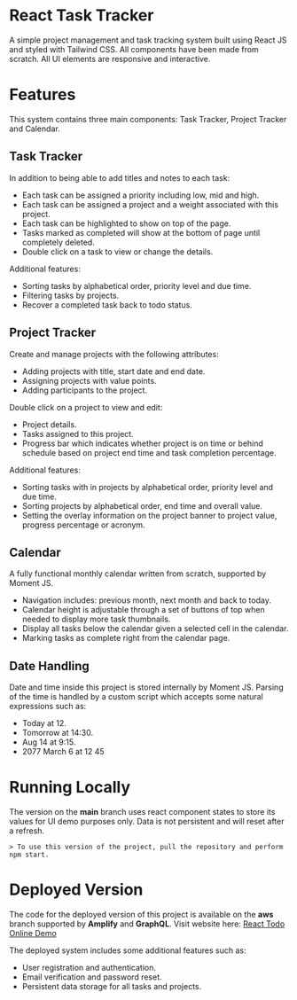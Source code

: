 # React Task Tracker

A simple project management and task tracking system built using React JS and styled with Tailwind CSS. All components have been made from scratch. All UI elements are responsive and interactive.

# Features

This system contains three main components: Task Tracker, Project Tracker and Calendar.

## Task Tracker

In addition to being able to add titles and notes to each task:

- Each task can be assigned a priority including low, mid and high.
- Each task can be assigned a project and a weight associated with this project.
- Each task can be highlighted to show on top of the page.
- Tasks marked as completed will show at the bottom of page until completely deleted.
- Double click on a task to view or change the details.

Additional features:

- Sorting tasks by alphabetical order, priority level and due time.
- Filtering tasks by projects.
- Recover a completed task back to todo status.

## Project Tracker

Create and manage projects with the following attributes:

- Adding projects with title, start date and end date.
- Assigning projects with value points.
- Adding participants to the project.

Double click on a project to view and edit:

- Project details.
- Tasks assigned to this project.
- Progress bar which indicates whether project is on time or behind schedule based on project end time and task completion percentage.

Additional features:

- Sorting tasks with in projects by alphabetical order, priority level and due time.
- Sorting projects by alphabetical order, end time and overall value.
- Setting the overlay information on the project banner to project value, progress percentage or acronym.

## Calendar

A fully functional monthly calendar written from scratch, supported by Moment JS.

- Navigation includes: previous month, next month and back to today.
- Calendar height is adjustable through a set of buttons of top when needed to display more task thumbnails.
- Display all tasks below the calendar given a selected cell in the calendar.
- Marking tasks as complete right from the calendar page.

## Date Handling

Date and time inside this project is stored internally by Moment JS. Parsing of the time is handled by a custom script which accepts some natural expressions such as:

- Today at 12.
- Tomorrow at 14:30.
- Aug 14 at 9:15.
- 2077 March 6 at 12 45

# Running Locally

The version on the **main** branch uses react component states to store its values for UI demo purposes only. Data is not persistent and will reset after a refresh.

    > To use this version of the project, pull the repository and perform npm start.

# Deployed Version

The code for the deployed version of this project is available on the **aws** branch supported by **Amplify** and **GraphQL**.
Visit website here: [React Todo Online Demo](https://aws.d3t0l5fc0bu395.amplifyapp.com/)

The deployed system includes some additional features such as:

- User registration and authentication.
- Email verification and password reset.
- Persistent data storage for all tasks and projects.
